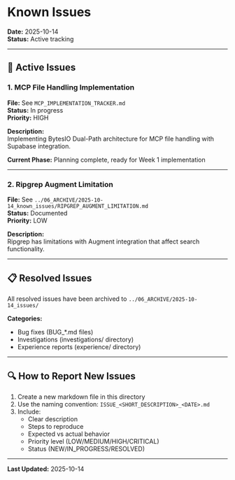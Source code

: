 # Known Issues
**Date:** 2025-10-14  
**Status:** Active tracking

---

## 🐛 Active Issues

### 1. MCP File Handling Implementation
**File:** See `MCP_IMPLEMENTATION_TRACKER.md`  
**Status:** In progress  
**Priority:** HIGH

**Description:**  
Implementing BytesIO Dual-Path architecture for MCP file handling with Supabase integration.

**Current Phase:** Planning complete, ready for Week 1 implementation

---

### 2. Ripgrep Augment Limitation
**File:** See `../06_ARCHIVE/2025-10-14_known_issues/RIPGREP_AUGMENT_LIMITATION.md`  
**Status:** Documented  
**Priority:** LOW

**Description:**  
Ripgrep has limitations with Augment integration that affect search functionality.

---

## 📋 Resolved Issues

All resolved issues have been archived to `../06_ARCHIVE/2025-10-14_issues/`

**Categories:**
- Bug fixes (BUG_*.md files)
- Investigations (investigations/ directory)
- Experience reports (experience/ directory)

---

## 🔍 How to Report New Issues

1. Create a new markdown file in this directory
2. Use the naming convention: `ISSUE_<SHORT_DESCRIPTION>_<DATE>.md`
3. Include:
   - Clear description
   - Steps to reproduce
   - Expected vs actual behavior
   - Priority level (LOW/MEDIUM/HIGH/CRITICAL)
   - Status (NEW/IN_PROGRESS/RESOLVED)

---

**Last Updated:** 2025-10-14

